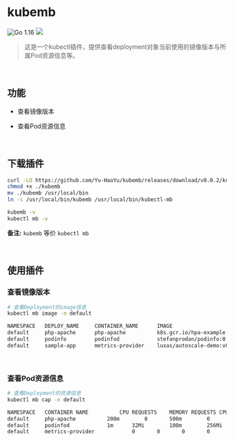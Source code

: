 # kubemb
![Go 1.16](https://img.shields.io/badge/Go-v1.16-blue)&nbsp;[![](https://img.shields.io/github/license/Yu-HaoYu/Ferryman?color=red)](https://github.com/Yu-HaoYu/Ferryman/blob/master/LICENSE)

> ​		这是一个kubectl插件，提供查看deployment对象当前使用的镜像版本与所属Pod资源信息等。
>

<br/>

## **功能**

- 查看镜像版本

- 查看Pod资源信息

<br/>

## 下载插件

```bash
curl -LO https://github.com/Yu-HaoYu/kubemb/releases/download/v0.0.2/kubemb
chmod +x ./kubemb
mv ./kubemb /usr/local/bin
ln -s /usr/local/bin/kubemb /usr/local/bin/kubectl-mb

kubemb -v
kubectl mb -v

```

**备注:** `kubemb` 等价 `kubectl mb`

<br/>

## **使用插件**

### 查看镜像版本

```bash
# 查看Deployment的image信息
kubectl mb image -n default

NAMESPACE	DEPLOY_NAME		CONTAINER_NAME		IMAGE
default		php-apache		php-apache	        k8s.gcr.io/hpa-example
default		podinfo			podinfod	        stefanprodan/podinfo:0.0.1
default		sample-app		metrics-provider	luxas/autoscale-demo:v0.1.2
```

<br/>

### 查看Pod资源信息

```bash
# 查看Deployment的资源信息
kubectl mb cap -n default

NAMESPACE	CONTAINER NAME			CPU REQUESTS	MEMORY REQUESTS	CPU LIMITS	MEMORY LIMITS
default		php-apache			200m		0		500m		0
default		podinfod			1m		32Mi		100m		256Mi
default		metrics-provider	        0		0		0		0
```




